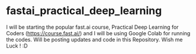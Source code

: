 # fastai_practical_deep_learning

I will be starting the popular fast.ai course, Practical Deep Learning for Coders (https://course.fast.ai/) and I will be using Google Colab for running the codes. Will be posting updates and code in this Repository.
Wish me Luck ! :D

